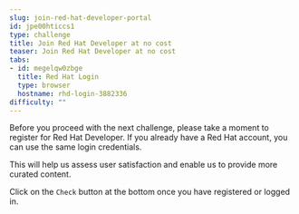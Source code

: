 ```yaml
---
slug: join-red-hat-developer-portal
id: jpe00hticcs1
type: challenge
title: Join Red Hat Developer at no cost
teaser: Join Red Hat Developer at no cost
tabs:
- id: megelqw0zbge
  title: Red Hat Login
  type: browser
  hostname: rhd-login-3882336
difficulty: ""
---
```

Before you proceed with the next challenge, please take a moment to register for Red Hat Developer. If you already have a Red Hat account, you can use the same login credentials.

This will help us assess user satisfaction and enable us to provide more curated content.

Click on the `Check` button at the bottom once you have registered or logged in.
